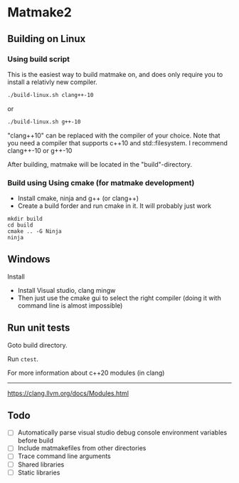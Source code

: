 Matmake2
============================

Building on Linux
------------------
### Using build script

This is the easiest way to build matmake on, and does only require you to
install a relativly new compiler.

```bash
./build-linux.sh clang++-10
```

or

```bash
./build-linux.sh g++-10
```

"clang++10" can be replaced with the compiler of your choice.
Note that you need a compiler that supports c++10 and std::filesystem.
I recommend clang++-10 or g++-10

After building, matmake will be located in the "build"-directory.


### Build using Using cmake (for matmake development)
* Install cmake, ninja and g++ (or clang++)
* Create a build forder and run cmake in it. It will probably just work

```
mkdir build
cd build
cmake .. -G Ninja
ninja
```

Windows
-------------------

Install

* Install Visual studio, clang mingw
* Then just use the cmake gui to select the right compiler 
(doing it with command line is almost impossible)


Run unit tests
-----------------------
Goto build directory.

Run `ctest`.



For more information about c++20 modules (in clang)
_____________________________________________________

https://clang.llvm.org/docs/Modules.html


## Todo
- [ ] Automatically parse visual studio debug console environment variables before build
- [ ] Include matmakefiles from other directories
- [ ] Trace command line arguments
- [ ] Shared libraries
- [ ] Static libraries
